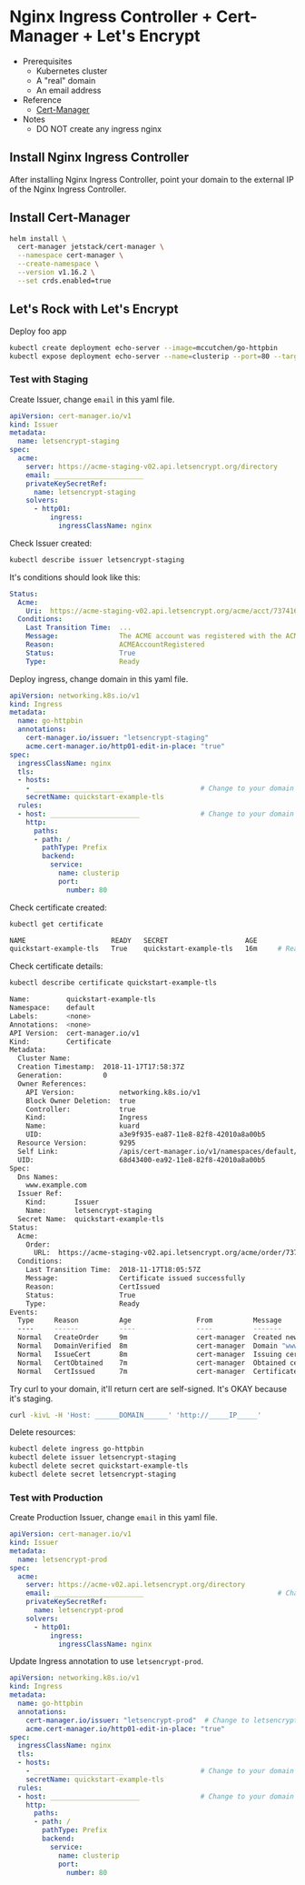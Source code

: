 # Nginx Ingress Controller + Cert-Manager + Let's Encrypt

- Prerequisites
  - Kubernetes cluster
  - A "real" domain
  - An email address
- Reference
  - [Cert-Manager](https://cert-manager.io/docs/tutorials/acme/nginx-ingress/)
- Notes
  - DO NOT create any ingress nginx

## Install Nginx Ingress Controller

After installing Nginx Ingress Controller, point your domain to the external IP of the Nginx Ingress Controller.

## Install Cert-Manager

```bash
helm install \
  cert-manager jetstack/cert-manager \
  --namespace cert-manager \
  --create-namespace \
  --version v1.16.2 \
  --set crds.enabled=true
```

## Let's Rock with Let's Encrypt

Deploy foo app

```bash
kubectl create deployment echo-server --image=mccutchen/go-httpbin
kubectl expose deployment echo-server --name=clusterip --port=80 --target-port=8080 --type=ClusterIP
```

### Test with Staging

Create Issuer, change `email` in this yaml file.

```yaml
apiVersion: cert-manager.io/v1
kind: Issuer
metadata:
  name: letsencrypt-staging
spec:
  acme:
    server: https://acme-staging-v02.api.letsencrypt.org/directory
    email: ______________________                                           # Change to your email
    privateKeySecretRef:
      name: letsencrypt-staging
    solvers:
      - http01:
          ingress:
            ingressClassName: nginx
```

Check Issuer created:

```bash
kubectl describe issuer letsencrypt-staging
```

It's conditions should look like this:

```yaml
Status:
  Acme:
    Uri:  https://acme-staging-v02.api.letsencrypt.org/acme/acct/7374163
  Conditions:
    Last Transition Time:  ...
    Message:               The ACME account was registered with the ACME server
    Reason:                ACMEAccountRegistered
    Status:                True
    Type:                  Ready
```

Deploy ingress, change domain in this yaml file.

```yaml
apiVersion: networking.k8s.io/v1
kind: Ingress
metadata:
  name: go-httpbin
  annotations:
    cert-manager.io/issuer: "letsencrypt-staging"
    acme.cert-manager.io/http01-edit-in-place: "true"
spec:
  ingressClassName: nginx
  tls:
  - hosts:
    - ______________________                   # Change to your domain
    secretName: quickstart-example-tls
  rules:
  - host: ______________________               # Change to your domain
    http:
      paths:
      - path: /
        pathType: Prefix
        backend:
          service:
            name: clusterip
            port:
              number: 80
```

Check certificate created:

```bash
kubectl get certificate

NAME                     READY   SECRET                   AGE
quickstart-example-tls   True    quickstart-example-tls   16m     # Ready should be True
```

Check certificate details:

```bash
kubectl describe certificate quickstart-example-tls

Name:         quickstart-example-tls
Namespace:    default
Labels:       <none>
Annotations:  <none>
API Version:  cert-manager.io/v1
Kind:         Certificate
Metadata:
  Cluster Name:
  Creation Timestamp:  2018-11-17T17:58:37Z
  Generation:          0
  Owner References:
    API Version:           networking.k8s.io/v1
    Block Owner Deletion:  true
    Controller:            true
    Kind:                  Ingress
    Name:                  kuard
    UID:                   a3e9f935-ea87-11e8-82f8-42010a8a00b5
  Resource Version:        9295
  Self Link:               /apis/cert-manager.io/v1/namespaces/default/certificates/quickstart-example-tls
  UID:                     68d43400-ea92-11e8-82f8-42010a8a00b5
Spec:
  Dns Names:
    www.example.com
  Issuer Ref:
    Kind:       Issuer
    Name:       letsencrypt-staging
  Secret Name:  quickstart-example-tls
Status:
  Acme:
    Order:
      URL:  https://acme-staging-v02.api.letsencrypt.org/acme/order/7374163/13665676
  Conditions:
    Last Transition Time:  2018-11-17T18:05:57Z
    Message:               Certificate issued successfully
    Reason:                CertIssued
    Status:                True
    Type:                  Ready
Events:
  Type     Reason          Age                From          Message
  ----     ------          ----               ----          -------
  Normal   CreateOrder     9m                 cert-manager  Created new ACME order, attempting validation...
  Normal   DomainVerified  8m                 cert-manager  Domain "www.example.com" verified with "http-01" validation
  Normal   IssueCert       8m                 cert-manager  Issuing certificate...
  Normal   CertObtained    7m                 cert-manager  Obtained certificate from ACME server
  Normal   CertIssued      7m                 cert-manager  Certificate issued Successfully
```

Try curl to your domain, it'll return cert are self-signed. It's OKAY because it's staging.

```bash
curl -kivL -H 'Host: ______DOMAIN______' 'http://_____IP_____'
```

Delete resources:
  
```bash
kubectl delete ingress go-httpbin
kubectl delete issuer letsencrypt-staging
kubectl delete secret quickstart-example-tls
kubectl delete secret letsencrypt-staging
```

### Test with Production

Create Production Issuer, change `email` in this yaml file.

```yaml
apiVersion: cert-manager.io/v1
kind: Issuer
metadata:
  name: letsencrypt-prod
spec:
  acme:
    server: https://acme-v02.api.letsencrypt.org/directory
    email: ______________________                                 # Change to your email
    privateKeySecretRef:
      name: letsencrypt-prod
    solvers:
      - http01:
          ingress:
            ingressClassName: nginx
```

Update Ingress annotation to use `letsencrypt-prod`.

```yaml
apiVersion: networking.k8s.io/v1
kind: Ingress
metadata:
  name: go-httpbin
  annotations:
    cert-manager.io/issuer: "letsencrypt-prod"  # Change to letsencrypt-prod
    acme.cert-manager.io/http01-edit-in-place: "true"
spec:
  ingressClassName: nginx
  tls:
  - hosts:
    - ______________________                   # Change to your domain
    secretName: quickstart-example-tls
  rules:
  - host: ______________________               # Change to your domain
    http:
      paths:
      - path: /
        pathType: Prefix
        backend:
          service:
            name: clusterip
            port:
              number: 80
```
